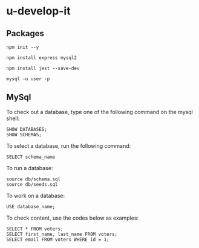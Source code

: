# u-develop-it

## Packages
```
npm init --y

npm install express mysql2

npm install jest --save-dev

mysql -u user -p
```


## MySql

To check out a database, type one of the following command on the mysql shell:
```
SHOW DATABASES;
SHOW SCHEMAS;
```

To select a database, run the following command:
```
SELECT schema_name
```

To run a database:
```
source db/schema.sql
source db/seeds.sql
```

To work on a database:
```
USE database_name;
```

To check content, use the codes below as examples:
```
SELECT * FROM voters;
SELECT first_name, last_name FROM voters;
SELECT email FROM voters WHERE id = 1;
```
